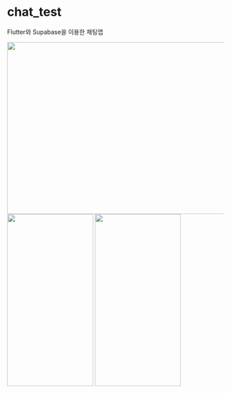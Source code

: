 # chat_test


Flutter와 Supabase을 이용한 채팅앱

<image src = https://github.com/user-attachments/assets/e2cdd4c3-235a-464a-8dfa-1c0abde982f5 width = 800 height = 400>
<br>

<image src = https://github.com/user-attachments/assets/3a7dfc5c-96a5-443d-b137-cb085e78b90e width=200 height = 400>

<image src = https://github.com/user-attachments/assets/6d06a8df-bfcf-4ef5-80f8-0d1944801efe width=200 height = 400>
